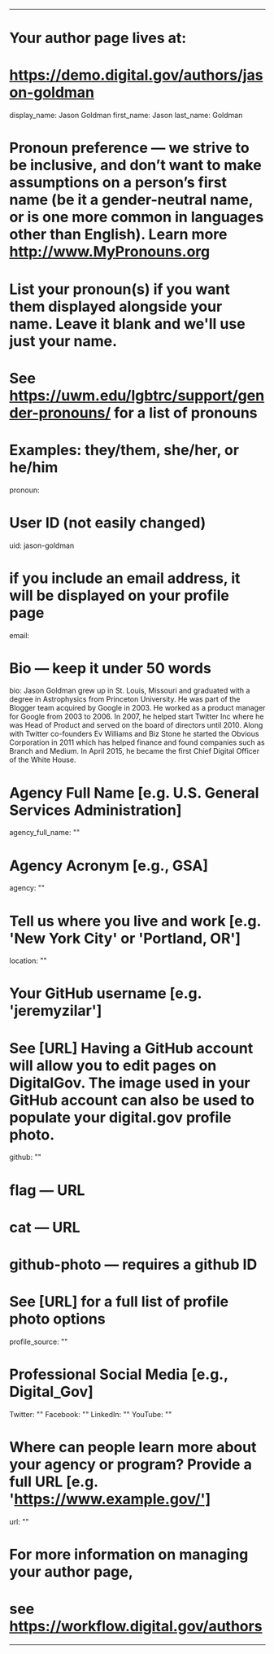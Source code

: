 
---

# Your author page lives at:
# https://demo.digital.gov/authors/jason-goldman

display_name: Jason Goldman
first_name: Jason
last_name: Goldman

# Pronoun preference — we strive to be inclusive, and don’t want to make assumptions on a person’s first name (be it a gender-neutral name, or is one more common in languages other than English). Learn more http://www.MyPronouns.org
# List your pronoun(s) if you want them displayed alongside your name. Leave it blank and we'll use just your name.
# See https://uwm.edu/lgbtrc/support/gender-pronouns/ for a list of pronouns
# Examples: they/them, she/her, or he/him
pronoun:

# User ID (not easily changed)
uid: jason-goldman

# if you include an email address, it will be displayed on your profile page
email: 

# Bio — keep it under 50 words
bio: Jason Goldman grew up in St. Louis, Missouri and graduated with a degree in Astrophysics from Princeton University. He was part of the Blogger team acquired by Google in 2003. He worked as a product manager for Google from 2003 to 2006. In 2007, he helped start Twitter Inc where he was Head of Product and served on the board of directors until 2010. Along with Twitter co-founders Ev Williams and Biz Stone he started the Obvious Corporation in 2011 which has helped finance and found companies such as Branch and Medium. In April 2015, he became the first Chief Digital Officer of the White House.

# Agency Full Name [e.g. U.S. General Services Administration]
agency_full_name: ""


# Agency Acronym [e.g., GSA]
agency: ""

# Tell us where you live and work [e.g. 'New York City' or 'Portland, OR']
location: ""

# Your GitHub username [e.g. 'jeremyzilar']
# See [URL] Having a GitHub account will allow you to edit pages on DigitalGov. The image used in your GitHub account can also be used to populate your digital.gov profile photo.
github: ""

# flag — URL
# cat  — URL
# github-photo — requires a github ID
# See [URL] for a full list of profile photo options
profile_source: ""

# Professional Social Media [e.g., Digital_Gov]
Twitter: ""
Facebook: ""
LinkedIn: ""
YouTube: ""

# Where can people learn more about your agency or program? Provide a full URL [e.g. 'https://www.example.gov/']
url: ""

# For more information on managing your author page,
# see https://workflow.digital.gov/authors

---
